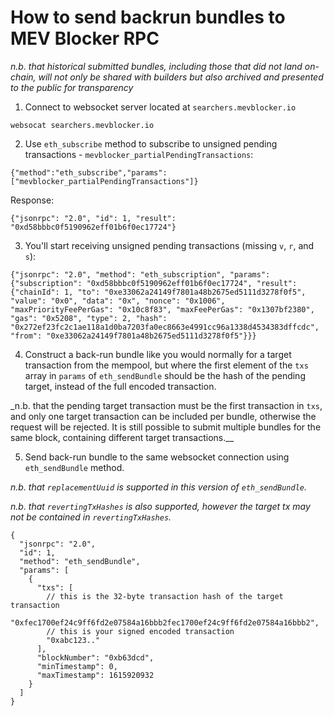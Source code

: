 # How to send backrun bundles to MEV Blocker RPC

_n.b. that historical submitted bundles, including those that did not land on-chain, will not only be shared with builders but also archived and presented to the public for transparency_

1. Connect to websocket server located at `searchers.mevblocker.io`

```
websocat searchers.mevblocker.io
```

2. Use `eth_subscribe` method to subscribe to unsigned pending transactions - `mevblocker_partialPendingTransactions`:

```
{"method":"eth_subscribe","params": ["mevblocker_partialPendingTransactions"]}
```

Response:

```
{"jsonrpc": "2.0", "id": 1, "result": "0xd58bbbc0f5190962eff01b6f0ec17724"}
```

3. You'll start receiving unsigned pending transactions (missing `v`, `r`, and `s`):

```
{"jsonrpc": "2.0", "method": "eth_subscription", "params": {"subscription": "0xd58bbbc0f5190962eff01b6f0ec17724", "result": {"chainId": 1, "to": "0xe33062a24149f7801a48b2675ed5111d3278f0f5", "value": "0x0", "data": "0x", "nonce": "0x1006", "maxPriorityFeePerGas": "0x10c8f83", "maxFeePerGas": "0x1307bf2380", "gas": "0x5208", "type": 2, "hash": "0x272ef23fc2c1ae118a1d0ba7203fa0ec8663e4991cc96a1338d4534383dffcdc", "from": "0xe33062a24149f7801a48b2675ed5111d3278f0f5"}}}
```

4. Construct a back-run bundle like you would normally for a target transaction from the mempool, but where the first element of the `txs` array in `params` of `eth_sendBundle` should be the hash of the pending target, instead of the full encoded transaction.

\_n.b. that the pending target transaction must be the first transaction in `txs`, and only one target transaction can be included per bundle, otherwise the request will be rejected. It is still possible to submit multiple bundles for the same block, containing different target transactions.\_\_

5. Send back-run bundle to the same websocket connection using `eth_sendBundle` method.

_n.b. that `replacementUuid` is supported in this version of `eth_sendBundle`._

_n.b. that `revertingTxHashes` is also supported, however the target tx may not be contained in `revertingTxHashes`._

```
{
  "jsonrpc": "2.0",
  "id": 1,
  "method": "eth_sendBundle",
  "params": [
    {
      "txs": [
        // this is the 32-byte transaction hash of the target transaction
        "0xfec1700ef24c9ff6fd2e07584a16bbb2fec1700ef24c9ff6fd2e07584a16bbb2",
        // this is your signed encoded transaction
        "0xabc123.."
      ],
      "blockNumber": "0xb63dcd",
      "minTimestamp": 0,
      "maxTimestamp": 1615920932
    }
  ]
}
```
